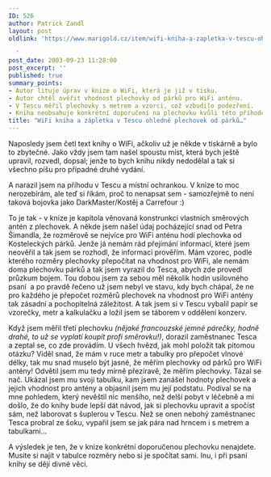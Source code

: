 ```yaml
---
ID: 526
author: Patrick Zandl
layout: post
oldlink: 'https://www.marigold.cz/item/wifi-kniha-a-zapletka-v-tescu-ohledne-plechovek-od-parku

  '
post_date: 2003-09-23 11:28:00
post_excerpt: ''
published: true
summary_points:
- Autor lituje úprav v knize o WiFi, která je již v tisku.
- Autor chtěl ověřit vhodnost plechovky od párků pro WiFi anténu.
- V Tescu měřil plechovky s metrem a vzorci, což vzbudilo podezření.
- Kniha neobsahuje konkrétní doporučení na plechovku kvůli této příhodě.
title: "WiFi kniha a zápletka v Tescu ohledně plechovek od párků…"
---
```


<p>
Naposledy jsem četl text knihy o WiFi, ačkoliv už je někde v tiskárně a bylo to zbytečné. Jako vždy jsem tam našel spoustu míst, která bych ještě upravil, rozvedl, dopsal; jenže to bych knihu nikdy nedodělal a tak si všechno píšu pro případné druhé vydání. </p>

<p>
A narazil jsem na příhodu v Tescu a místní ochrankou. V knize to moc nerozebírám, ale teď si říkám, proč to nenapsat sem - samozřejmě to není taková bojovka jako DarkMaster/Kostěj a Carrefour :)</p>

<p>
To je tak - v knize je kapitola věnovaná konstrunkci vlastních směrových antén z plechovek. A někde jsem našel údaj pocházející snad od Petra Šimandla, že rozměrově se nejvíce pro WiFi anténu hodí plechovka od Kosteleckých párků. Jenže já nemám rád přejímání informací, které jsem neověřil a tak jsem se rozhodl, že informaci prověřím. Mám vzorec, podle kterého rozměry plechovky přepočítat na vhodnost pro WiFi, ale nemám doma plechovku párků a tak jsem vyrazil do Tesca, abych zde provedl průzkum bojem. Tou dobou jsem za sebou měl několik hodin usilovného psaní&#160; a po pravdě řečeno už jsem nebyl ve stavu, kdy bych chápal, že ne pro každého je přepočet rozměrů plechovek na vhodnost pro WiFi antény tak zásadní a pochopitelná záležitost. A tak jsem si v Tescu vybalil papír se vzorečky, metr a kalkulačku a ložil jsem se táborem v oddělení konzerv. </p>

<p>
Když jsem měřil třetí plechovku <EM>(nějaké francouzské jemné párečky, hodně drahé, to už se vyplatí koupit profi směrovku!)</EM>, dorazil zaměstnanec Tesca a zeptal se, co zde provádím. U všech hvězd, jak mohl položit tak pitomou otázku? Viděl snad, že mám v ruce metr a tabulky pro přepočet vlnové délky, tak mu snad muselo být jasné, že měřím plechovky od párků pro WiFi antény! Odvětil jsem mu tedy mírně přezíravě, že měřím plechovky. Tázal se nač. Ukázal jsem mu svoji tabulku, kam jsem zanášel hodnoty plechovek a jejich vhodnost pro antény a objasnil jsem mu její podstatu. Podíval se na mne pohledem, který nevěštil nic menšího, než delší pobyt v léčebně a mi došlo, že do knihy bude lepší dát návod, jak si plechovku upravit a spočíst sám, než laborovat s šuplerou v Tescu. Než se onen nebohý zaměstnanec Tesca probral ze šoku, vypařil jsem se jak pára nad hrncem i s metrem a tabulkami...</p>

<p>
A výsledek je ten, že v knize konkrétní doporučenou plechovku nenajdete. Musíte si najít v tabulce rozměry nebo si je spočítat sami. Inu, i při psaní knihy se dějí divné věci. </p>